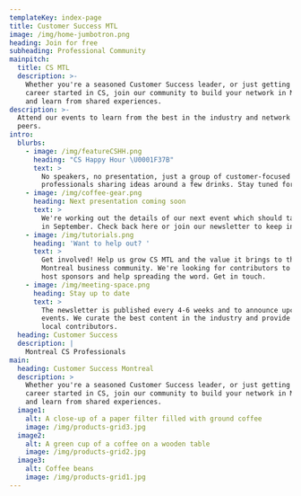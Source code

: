 ```yaml
---
templateKey: index-page
title: Customer Success MTL
image: /img/home-jumbotron.png
heading: Join for free
subheading: Professional Community
mainpitch:
  title: CS MTL
  description: >-
    Whether you're a seasoned Customer Success leader, or just getting your
    career started in CS, join our community to build your network in Montreal
    and learn from shared experiences.
description: >-
  Attend our events to learn from the best in the industry and network with your
  peers.
intro:
  blurbs:
    - image: /img/featureCSHH.png
      heading: "CS Happy Hour \U0001F37B"
      text: >
        No speakers, no presentation, just a group of customer-focused
        professionals sharing ideas around a few drinks. Stay tuned for details!
    - image: /img/coffee-gear.png
      heading: Next presentation coming soon
      text: >
        We're working out the details of our next event which should take place
        in September. Check back here or join our newsletter to keep informed.
    - image: /img/tutorials.png
      heading: 'Want to help out? '
      text: >
        Get involved! Help us grow CS MTL and the value it brings to the
        Montreal business community. We're looking for contributors to the blog,
        host sponsors and help spreading the word. Get in touch.
    - image: /img/meeting-space.png
      heading: Stay up to date
      text: >
        The newsletter is published every 4-6 weeks and to announce upcoming
        events. We curate the best content in the industry and provide tips from
        local contributors.  
  heading: Customer Success
  description: |
    Montreal CS Professionals
main:
  heading: Customer Success Montreal
  description: >
    Whether you're a seasoned Customer Success leader, or just getting your
    career started in CS, join our community to build your network in Montreal
    and learn from shared experiences.
  image1:
    alt: A close-up of a paper filter filled with ground coffee
    image: /img/products-grid3.jpg
  image2:
    alt: A green cup of a coffee on a wooden table
    image: /img/products-grid2.jpg
  image3:
    alt: Coffee beans
    image: /img/products-grid1.jpg
---
```


